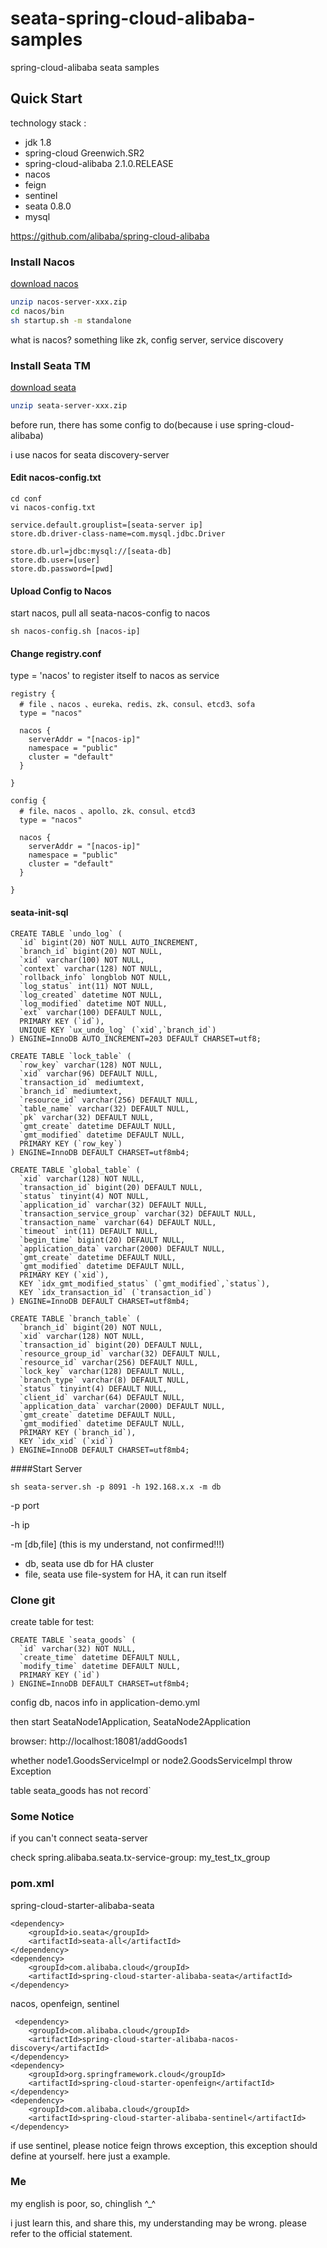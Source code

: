 # seata-spring-cloud-alibaba-samples
spring-cloud-alibaba seata samples

## Quick Start
technology stack : 
- jdk 1.8
- spring-cloud Greenwich.SR2
- spring-cloud-alibaba 2.1.0.RELEASE  
- nacos 
- feign
- sentinel
- seata 0.8.0
- mysql

https://github.com/alibaba/spring-cloud-alibaba

### Install Nacos
[download nacos](https://github.com/alibaba/nacos/releases)
```bash
unzip nacos-server-xxx.zip
cd nacos/bin 
sh startup.sh -m standalone
```

what is nacos? something like zk, config server, service discovery

### Install Seata TM
[download seata](https://github.com/seata/seata/releases)
```bash
unzip seata-server-xxx.zip
```
before run, there has some config to do(because i use spring-cloud-alibaba)

i use nacos for seata discovery-server

#### Edit nacos-config.txt
```
cd conf
vi nacos-config.txt

service.default.grouplist=[seata-server ip]
store.db.driver-class-name=com.mysql.jdbc.Driver

store.db.url=jdbc:mysql://[seata-db]
store.db.user=[user]
store.db.password=[pwd]
```

#### Upload Config to Nacos
start nacos, pull all seata-nacos-config to nacos
```
sh nacos-config.sh [nacos-ip]
```

#### Change registry.conf
type = 'nacos' to register itself to nacos as service
```
registry {
  # file 、nacos 、eureka、redis、zk、consul、etcd3、sofa
  type = "nacos"

  nacos {
    serverAddr = "[nacos-ip]"
    namespace = "public"
    cluster = "default"
  }
 
}

config {
  # file、nacos 、apollo、zk、consul、etcd3
  type = "nacos"

  nacos {
    serverAddr = "[nacos-ip]"
    namespace = "public"
    cluster = "default"
  }
  
}
```


#### seata-init-sql
```
CREATE TABLE `undo_log` (
  `id` bigint(20) NOT NULL AUTO_INCREMENT,
  `branch_id` bigint(20) NOT NULL,
  `xid` varchar(100) NOT NULL,
  `context` varchar(128) NOT NULL,
  `rollback_info` longblob NOT NULL,
  `log_status` int(11) NOT NULL,
  `log_created` datetime NOT NULL,
  `log_modified` datetime NOT NULL,
  `ext` varchar(100) DEFAULT NULL,
  PRIMARY KEY (`id`),
  UNIQUE KEY `ux_undo_log` (`xid`,`branch_id`)
) ENGINE=InnoDB AUTO_INCREMENT=203 DEFAULT CHARSET=utf8;

CREATE TABLE `lock_table` (
  `row_key` varchar(128) NOT NULL,
  `xid` varchar(96) DEFAULT NULL,
  `transaction_id` mediumtext,
  `branch_id` mediumtext,
  `resource_id` varchar(256) DEFAULT NULL,
  `table_name` varchar(32) DEFAULT NULL,
  `pk` varchar(32) DEFAULT NULL,
  `gmt_create` datetime DEFAULT NULL,
  `gmt_modified` datetime DEFAULT NULL,
  PRIMARY KEY (`row_key`)
) ENGINE=InnoDB DEFAULT CHARSET=utf8mb4;

CREATE TABLE `global_table` (
  `xid` varchar(128) NOT NULL,
  `transaction_id` bigint(20) DEFAULT NULL,
  `status` tinyint(4) NOT NULL,
  `application_id` varchar(32) DEFAULT NULL,
  `transaction_service_group` varchar(32) DEFAULT NULL,
  `transaction_name` varchar(64) DEFAULT NULL,
  `timeout` int(11) DEFAULT NULL,
  `begin_time` bigint(20) DEFAULT NULL,
  `application_data` varchar(2000) DEFAULT NULL,
  `gmt_create` datetime DEFAULT NULL,
  `gmt_modified` datetime DEFAULT NULL,
  PRIMARY KEY (`xid`),
  KEY `idx_gmt_modified_status` (`gmt_modified`,`status`),
  KEY `idx_transaction_id` (`transaction_id`)
) ENGINE=InnoDB DEFAULT CHARSET=utf8mb4;

CREATE TABLE `branch_table` (
  `branch_id` bigint(20) NOT NULL,
  `xid` varchar(128) NOT NULL,
  `transaction_id` bigint(20) DEFAULT NULL,
  `resource_group_id` varchar(32) DEFAULT NULL,
  `resource_id` varchar(256) DEFAULT NULL,
  `lock_key` varchar(128) DEFAULT NULL,
  `branch_type` varchar(8) DEFAULT NULL,
  `status` tinyint(4) DEFAULT NULL,
  `client_id` varchar(64) DEFAULT NULL,
  `application_data` varchar(2000) DEFAULT NULL,
  `gmt_create` datetime DEFAULT NULL,
  `gmt_modified` datetime DEFAULT NULL,
  PRIMARY KEY (`branch_id`),
  KEY `idx_xid` (`xid`)
) ENGINE=InnoDB DEFAULT CHARSET=utf8mb4;
```

 
####Start Server 
``` 
sh seata-server.sh -p 8091 -h 192.168.x.x -m db
```
-p port

-h ip

-m [db,file]
(this is my understand, not confirmed!!!)
- db, seata use db for HA cluster
- file,  seata use file-system for HA, it can run itself

 

### Clone git

create table for test:
```mysql
CREATE TABLE `seata_goods` (
  `id` varchar(32) NOT NULL,
  `create_time` datetime DEFAULT NULL,
  `modify_time` datetime DEFAULT NULL,
  PRIMARY KEY (`id`)
) ENGINE=InnoDB DEFAULT CHARSET=utf8mb4;
```

config db, nacos info in application-demo.yml

then start SeataNode1Application, SeataNode2Application

browser: http://localhost:18081/addGoods1

whether node1.GoodsServiceImpl or node2.GoodsServiceImpl throw Exception

table seata_goods has not record`


### Some Notice
if you can't connect seata-server

check spring.alibaba.seata.tx-service-group: my_test_tx_group


### pom.xml
spring-cloud-starter-alibaba-seata
```
<dependency>
    <groupId>io.seata</groupId>
    <artifactId>seata-all</artifactId>
</dependency>
<dependency>
    <groupId>com.alibaba.cloud</groupId>
    <artifactId>spring-cloud-starter-alibaba-seata</artifactId>
</dependency>
```

nacos, openfeign, sentinel
```
 <dependency>
    <groupId>com.alibaba.cloud</groupId>
    <artifactId>spring-cloud-starter-alibaba-nacos-discovery</artifactId>
</dependency>
<dependency>
    <groupId>org.springframework.cloud</groupId>
    <artifactId>spring-cloud-starter-openfeign</artifactId>
</dependency>
<dependency>
    <groupId>com.alibaba.cloud</groupId>
    <artifactId>spring-cloud-starter-alibaba-sentinel</artifactId>
</dependency>
```

if use sentinel, please notice feign throws exception, this exception should define at yourself. here just a example.


### Me
my english is poor, so, chinglish ^_^

i just learn this, and share this, my understanding may be wrong. please refer to the official statement. 